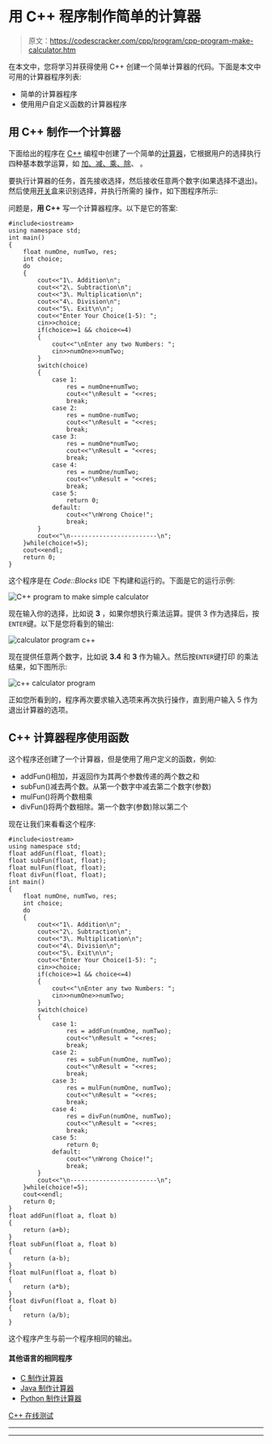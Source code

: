 # 用 C++ 程序制作简单的计算器

> 原文：<https://codescracker.com/cpp/program/cpp-program-make-calculator.htm>

在本文中，您将学习并获得使用 C++ 创建一个简单计算器的代码。下面是本文中可用的计算器程序列表:

*   简单的计算器程序
*   使用用户自定义函数的计算器程序

## 用 C++ 制作一个计算器

下面给出的程序在 [C++](/cpp/index.htm) 编程中创建了一个简单的[计算器](/calculator/index.htm)，它根据用户的选择执行四种基本数学运算，如 [加、减、乘、除](/cpp/program/addition-subtraction-multiplication-division.htm)、 。

要执行计算器的任务，首先接收选择，然后接收任意两个数字(如果选择不退出)。然后使用[开关](/cpp/cpp-selection-statements.htm)盒来识别选择，并执行所需的 操作，如下图程序所示:

问题是，**用 C++** 写一个计算器程序。以下是它的答案:

```
#include<iostream>
using namespace std;
int main()
{
    float numOne, numTwo, res;
    int choice;
    do
    {
        cout<<"1\. Addition\n";
        cout<<"2\. Subtraction\n";
        cout<<"3\. Multiplication\n";
        cout<<"4\. Division\n";
        cout<<"5\. Exit\n\n";
        cout<<"Enter Your Choice(1-5): ";
        cin>>choice;
        if(choice>=1 && choice<=4)
        {
            cout<<"\nEnter any two Numbers: ";
            cin>>numOne>>numTwo;
        }
        switch(choice)
        {
            case 1:
                res = numOne+numTwo;
                cout<<"\nResult = "<<res;
                break;
            case 2:
                res = numOne-numTwo;
                cout<<"\nResult = "<<res;
                break;
            case 3:
                res = numOne*numTwo;
                cout<<"\nResult = "<<res;
                break;
            case 4:
                res = numOne/numTwo;
                cout<<"\nResult = "<<res;
                break;
            case 5:
                return 0;
            default:
                cout<<"\nWrong Choice!";
                break;
        }
        cout<<"\n------------------------\n";
    }while(choice!=5);
    cout<<endl;
    return 0;
}
```

这个程序是在 *Code::Blocks* IDE 下构建和运行的。下面是它的运行示例:

![C++ program to make simple calculator](img/ebe91170c048f2d6441e3757fb1612ae.png)

现在输入你的选择，比如说 **3** ，如果你想执行乘法运算。提供 3 作为选择后，按 `ENTER`键。以下是您将看到的输出:

![calculator program c++](img/e799d388b07242ec23f85292e7f1db05.png)

现在提供任意两个数字，比如说 **3.4** 和 **3** 作为输入。然后按`ENTER`键打印 的乘法结果，如下图所示:

![c++ calculator program](img/5acf457c66a40278a249db38a91acbd4.png)

正如您所看到的，程序再次要求输入选项来再次执行操作，直到用户输入 5 作为退出计算器的选项。

## C++ 计算器程序使用函数

这个程序还创建了一个计算器，但是使用了用户定义的函数，例如:

*   addFun()相加，并返回作为其两个参数传递的两个数之和
*   subFun()减去两个数。从第一个数字中减去第二个数字(参数)
*   mulFun()将两个数相乘
*   divFun()将两个数相除。第一个数字(参数)除以第二个

现在让我们来看看这个程序:

```
#include<iostream>
using namespace std;
float addFun(float, float);
float subFun(float, float);
float mulFun(float, float);
float divFun(float, float);
int main()
{
    float numOne, numTwo, res;
    int choice;
    do
    {
        cout<<"1\. Addition\n";
        cout<<"2\. Subtraction\n";
        cout<<"3\. Multiplication\n";
        cout<<"4\. Division\n";
        cout<<"5\. Exit\n\n";
        cout<<"Enter Your Choice(1-5): ";
        cin>>choice;
        if(choice>=1 && choice<=4)
        {
            cout<<"\nEnter any two Numbers: ";
            cin>>numOne>>numTwo;
        }
        switch(choice)
        {
            case 1:
                res = addFun(numOne, numTwo);
                cout<<"\nResult = "<<res;
                break;
            case 2:
                res = subFun(numOne, numTwo);
                cout<<"\nResult = "<<res;
                break;
            case 3:
                res = mulFun(numOne, numTwo);
                cout<<"\nResult = "<<res;
                break;
            case 4:
                res = divFun(numOne, numTwo);
                cout<<"\nResult = "<<res;
                break;
            case 5:
                return 0;
            default:
                cout<<"\nWrong Choice!";
                break;
        }
        cout<<"\n------------------------\n";
    }while(choice!=5);
    cout<<endl;
    return 0;
}
float addFun(float a, float b)
{
    return (a+b);
}
float subFun(float a, float b)
{
    return (a-b);
}
float mulFun(float a, float b)
{
    return (a*b);
}
float divFun(float a, float b)
{
    return (a/b);
}
```

这个程序产生与前一个程序相同的输出。

#### 其他语言的相同程序

*   [C 制作计算器](/c/program/c-program-make-calculator.htm)
*   [Java 制作计算器](/java/program/java-program-make-calculator.htm)
*   [Python 制作计算器](/python/program/python-program-make-calculator.htm)

[C++ 在线测试](/exam/showtest.php?subid=3)

* * *

* * *